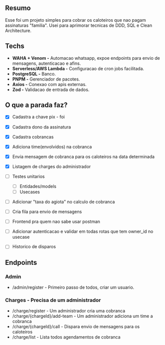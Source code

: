 ## Resumo
Esse foi um projeto simples para cobrar os caloteiros que nao pagam assinaturas "familia".
Usei para aprimorar tecnicas de DDD, SQL e Clean Architecture.

## Techs
- **WAHA + Venom -** Automacao whatsapp, expoe endpoints para envio de mensagens, autenticacao e afins.
- **Serverless/AWS Lambda -** Configuracao de cron jobs facilitada.
- **PostgreSQL -** Banco.
- **PNPM -** Gerenciador de pacotes.
- **Axios -** Conexao com apis externas.
- **Zod -** Validacao de entrada de dados.


## O que a parada faz?
- [x] Cadastra a chave pix - foi
- [X] Cadastra dono da assinatura
- [X] Cadastra cobrancas
- [X] Adiciona time(envolvidos) na cobranca
- [X] Envia mensagem de cobranca para os caloteiros na data determinada
- [X] Listagem de charges do administrador
- [ ] Testes unitarios
  - [ ] Entidades/models
  - [ ] Usecases
- [ ] Adicionar "taxa do agiota" no calculo de cobranca
- [ ] Cria fila para envio de mensagens
- [ ] Frontend pra quem nao sabe usar postman
- [ ] Adicionar autenticacao e validar em todas rotas que tem owner_id no usecase
- [ ] Historico de disparos


## Endpoints
### Admin
- /admin/register - Primeiro passo de todos, criar um usuario.
### Charges - Precisa de um administrador
- /charge/register - Um administrador cria uma cobranca
- /charge/{chargeId}/add-team - Um administrador adiciona um time a cobranca
- /charge/{chargeId}/call - Dispara envio de mensagens para os caloteiros 
- /charge/list - Lista todos agendamentos de cobranca
